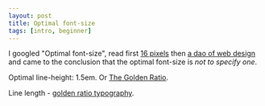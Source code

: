 ```yaml
---
layout: post
title: Optimal font-size
tags: [intro, beginner]
---
```


I googled "Optimal font-size", read first [16 pixels](http://www.smashingmagazine.com/2011/10/07/16-pixels-body-copy-anything-less-costly-mistake/) then [a dao of web design](http://alistapart.com/article/dao) and came to the conclusion that the optimal font-size is *not to specify one*.

Optimal line-height: 1.5em. Or [The Golden Ratio](http://www.pearsonified.com/2011/12/golden-ratio-typography.php).

Line length - [golden ratio typography](http://www.pearsonified.com/2011/12/golden-ratio-typography.php).
